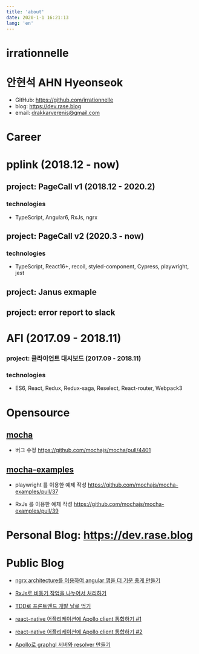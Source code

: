 ```yaml
---
title: 'about'
date: 2020-1-1 16:21:13
lang: 'en'
---
```


# irrationnelle

# 안현석 AHN Hyeonseok

- GitHub: https://github.com/irrationnelle
- blog: https://dev.rase.blog
- email: <drakkarverenis@gmail.com>

# Career

# pplink (2018.12 - now)

## project: PageCall v1 (2018.12 - 2020.2)

### technologies

- TypeScript, Angular6, RxJs, ngrx

## project: PageCall v2 (2020.3 - now)

### technologies

- TypeScript, React16+, recoil, styled-component, Cypress, playwright, jest

## project: Janus exmaple

## project: error report to slack

# AFI (2017.09 - 2018.11)

### project: 클라이언트 대시보드 (2017.09 - 2018.11)

### technologies

- ES6, React, Redux, Redux-saga, Reselect, React-router, Webpack3

# Opensource

## [mocha](https://github.com/mochajs/mocha)

- 버그 수정 https://github.com/mochajs/mocha/pull/4401

## [mocha-examples](https://github.com/mochajs/mocha-examples)

- playwright 를 이용한 예제 작성 https://github.com/mochajs/mocha-examples/pull/37

- RxJs 를 이용한 예제 작성 https://github.com/mochajs/mocha-examples/pull/39

# Personal Blog: <https://dev.rase.blog>

# Public Blog

- [ngrx architecture를 이용하여 angular 앱을 더 기분 좋게 만들기](https://medium.com/pplink/ngrx-architecture를-이용하여-angular-앱을-더-기분-좋게-만들기-9182c582a113)
- [RxJs로 비동기 작업을 나누어서 처리하기](https://medium.com/pplink/rxjs로-비동기-작업을-나누어서-처리하기-258011a083d8)

- [TDD로 프론트엔드 개발 날로 먹기](https://medium.com/pplink/tdd로-프론트엔드-개발-날로-먹기-a95e428d929)

- [react-native 어플리케이션에 Apollo client 통합하기 #1](https://medium.com/react-native-seoul/react-native-어플리케이션에-apollo-client-통합하기-1-48f449111332) 
- [react-native 어플리케이션에 Apollo client 통합하기 #2](https://medium.com/react-native-seoul/react-native-어플리케이션에-apollo-client-통합하기-2-f5c116377d0d)
- [Apollo로 graphql 서버와 resolver 만들기](https://medium.com/graphql-seoul/apollo로-graphql-서버와-resolver-만들기-54f6374f49dc)
